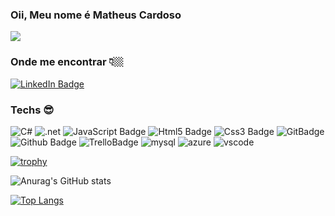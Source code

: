 ### Oii, Meu nome é Matheus Cardoso

![](https://komarev.com/ghpvc/?username=JDouglasMendes)

### Onde me encontrar 👇🏼
[ ![LinkedIn Badge](https://img.shields.io/badge/LinkedIn-blue?style=flat-square&logo=Linkedin&logoColor=white&link=https://www.linkedin.com/in/matheus-cardoso-b378841a5/)
](https://www.linkedin.com/in/matheus-cardoso-b378841a5/)

### Techs 😎

![C#](https://img.shields.io/badge/C%23-239120?style=flat&logo=c-sharp&logoColor=white)
![.net](https://img.shields.io/badge/.NET-5C2D91?style=flat&logo=.net&logoColor=white)
![JavaScript Badge](https://img.shields.io/badge/JavaScript-F7DF1E?style=flat&logo=javascript&logoColor=black)
![Html5 Badge](https://img.shields.io/badge/html5-E34F26?style=flat&logo=html5&logoColor=white)
![Css3 Badge](https://img.shields.io/badge/css3-1572B6?style=flat&logo=css3&logoColor=white)
![GitBadge](https://img.shields.io/badge/Git-F05032?style=flat&logo=git&logoColor=white)
![Github Badge](https://img.shields.io/badge/Github-181717?style=flat&logo=github&logoColor=white)
![TrelloBadge](https://img.shields.io/badge/trello-0079BF?style=flat&logo=trello&logoColor=white)
![mysql](https://img.shields.io/badge/MySQL-00000F?style=flat&logo=mysql&logoColor=white)
![azure](https://img.shields.io/badge/Microsoft_Azure-0089D6?style=flat&logo=microsoft-azure&logoColor=white)
![vscode](https://img.shields.io/badge/Visual_Studio_Code-0078D4?style=flat&logo=visual%20studio%20code&logoColor=white)

[![trophy](https://github-profile-trophy.vercel.app/?username=SCMatheus&theme=onedark)](https://github.com/ryo-ma/github-profile-trophy)

![Anurag's GitHub stats](https://github-readme-stats.vercel.app/api?username=SCMatheus&show_icons=true&theme=dark)

[![Top Langs](https://github-readme-stats.vercel.app/api/top-langs/?username=SCMatheus&layout=compact)](https://github.com/anuraghazra/github-readme-stats)

<!--
**SCMatheus/SCMatheus** is a ✨ _special_ ✨ repository because its `README.md` (this file) appears on your GitHub profile.
